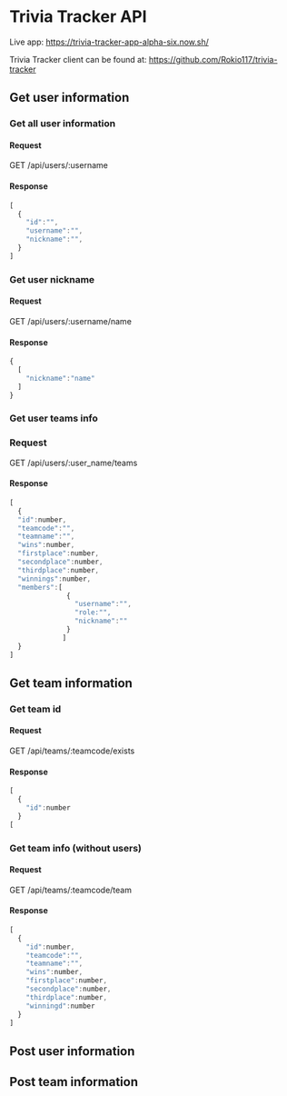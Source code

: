 # Trivia Tracker API

Live app: https://trivia-tracker-app-alpha-six.now.sh/

Trivia Tracker client can be found at: https://github.com/Rokio117/trivia-tracker


## Get user information

### Get all user information
#### Request
GET /api/users/:username
#### Response
```javascript
[
  {
    "id":"",
    "username":"",
    "nickname":"",
  }
]
```

### Get user nickname
#### Request
GET /api/users/:username/name
#### Response
```javascript
{
  [
    "nickname":"name"
  ]
}
```

### Get user teams info
### Request 
GET /api/users/:user_name/teams
#### Response
```javascript
[
  {
  "id":number,
  "teamcode":"",
  "teamname":"",
  "wins":number,
  "firstplace":number,
  "secondplace":number,
  "thirdplace":number,
  "winnings":number,
  "members":[
              {
                "username":"",
                "role:"",
                "nickname":""
              }
             ]
  }
]
```

## Get team information

### Get team id
#### Request
GET /api/teams/:teamcode/exists
#### Response
```javascript
[
  {
    "id":number
  }
[
```
### Get team info (without users)
#### Request
GET /api/teams/:teamcode/team
#### Response
```javascript
[
  {
    "id":number,
    "teamcode":"",
    "teamname":"",
    "wins":number,
    "firstplace":number,
    "secondplace":number,
    "thirdplace":number,
    "winningd":number
  }
]
```
## Post user information

## Post team information
